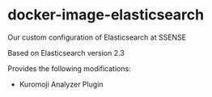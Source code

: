 # docker-image-elasticsearch
Our custom configuration of Elasticsearch at SSENSE

Based on Elasticsearch version 2.3

Provides the following modifications:

* Kuromoji Analyzer Plugin
